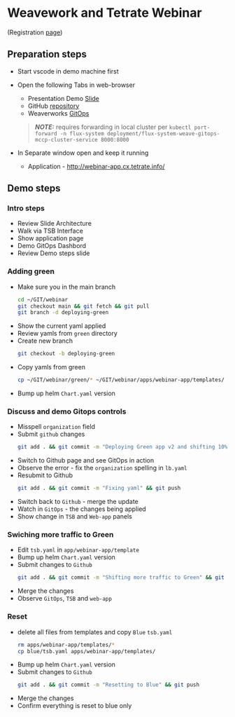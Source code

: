 # Weavework and Tetrate Webinar
(Registration [page](https://go.weave.works/webinar-security-and-resiliency-of-cloud-native-applications.html))

## Preparation steps

- Start vscode in demo machine first

- Open the following Tabs in web-browser
    - Presentation Demo [Slide](https://docs.google.com/presentation/d/1QWthI3HmddY9vmSBiav6_JnelMizwp9D9v-29uD2xFY/present?slide=id.p#27)
    - GitHub [repository](https://github.com/PetrMc/webinar)
    - Weaverworks [GitOps](https://localhost:8000/)
    > **_NOTE:_** requires forwarding in local cluster per `kubectl port-forward -n flux-system deployment/flux-system-weave-gitops-mccp-cluster-service 8000:8000`

- In Separate window open and keep it running
   - Application - http://webinar-app.cx.tetrate.info/

## Demo steps

### Intro steps
- Review Slide Architecture
- Walk via TSB Interface 
- Show application page
- Demo GitOps Dashbord
- Review Demo steps slide

### Adding green
- Make sure you in the main branch
    ```bash
    cd ~/GIT/webinar
    git checkout main && git fetch && git pull
    git branch -d deploying-green
    ```    
- Show the current yaml applied
- Review yamls from `green` directory
- Create new branch
    ```bash
    git checkout -b deploying-green
    ```    
- Copy yamls from green
   ```bash
   cp ~/GIT/webinar/green/* ~/GIT/webinar/apps/webinar-app/templates/
   ```
- Bump up helm `Chart.yaml` version 

### Discuss and demo Gitops controls
- Misspell `organization` field
- Submit `github` changes
   ```bash
   git add . && git commit -m "Deploying Green app v2 and shifting 10% of traffic to Green" && git push --set-upstream origin deploying-green
   ```    
- Switch to Github page and see GitOps in action
- Observe the error - fix the `organization` spelling in `lb.yaml`
- Resubmit to Github
   ```bash
   git add . && git commit -m "Fixing yaml" && git push
   ```
- Switch back to `Github` - merge the update
- Watch in `GitOps` - the changes being applied
- Show change in `TSB` and `Web-app` panels

### Swiching more traffic to Green

- Edit `tsb.yaml` in `app/webinar-app/template`
- Bump up helm `Chart.yaml` version 
- Submit changes to `Github`
  ```bash
  git add . && git commit -m "Shifting more traffic to Green" && git push
  ```
- Merge the changes 
- Observe `GitOps`, `TSB` and `web-app`

### Reset

- delete all files from templates and copy `Blue` `tsb.yaml`
  ```bash
  rm apps/webinar-app/templates/*
  cp blue/tsb.yaml apps/webinar-app/templates/
  ```
- Bump up helm `Chart.yaml` version 
- Submit changes to `Github`
  ```bash
  git add . && git commit -m "Resetting to Blue" && git push
  ```
- Merge the changes 
- Confirm everything is reset to blue only
